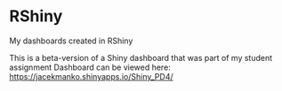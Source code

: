 # RShiny
My dashboards created in RShiny

This is a beta-version of a Shiny dashboard that was part of my student assignment 
Dashboard can be viewed here: https://jacekmanko.shinyapps.io/Shiny_PD4/
